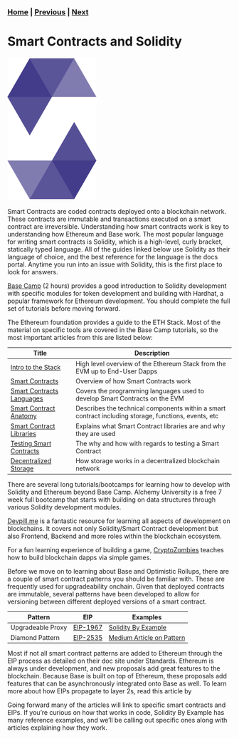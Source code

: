 ### [Home](../README.md) | [Previous](../ethereum/index.md) | [Next](../base/index.md)

# Smart Contracts and Solidity

<p><img src="./logo.svg"/>

Smart Contracts are coded contracts deployed onto a blockchain network. These
contracts are immutable and transactions executed on a smart contract are
irreversible. Understanding how smart contracts work is key to understanding how
Ethereum and Base work. The most popular language for writing smart contracts is
Solidity, which is a high-level, curly bracket, statically typed language. All of
the guides linked below use Solidity as their language of choice, and the best
reference for the language is the docs portal. Anytime you run into an issue with
Solidity, this is the first place to look for answers.

[Base Camp](https://docs.base.org/base-camp/docs/introduction-to-solidity/introduction-to-solidity-overview)
(2 hours) provides a good introduction to Solidity development with specific modules for
token development and building with Hardhat, a popular framework for Ethereum
development. You should complete the full set of tutorials before moving forward.

The Ethereum foundation provides a guide to the ETH Stack. Most of the material
on specific tools are covered in the Base Camp tutorials, so the most important
articles from this are listed below:

| Title                                                                                           | Description                                                                                          |
| ----------------------------------------------------------------------------------------------- | ---------------------------------------------------------------------------------------------------- |
| [Intro to the Stack](https://ethereum.org/en/developers/docs/ethereum-stack/)                   | High level overview of the Ethereum Stack from the EVM up to End-User Dapps                          |
| [Smart Contracts](https://ethereum.org/en/developers/docs/smart-contracts/)                     | Overview of how Smart Contracts work                                                                 |
| [Smart Contracts Languages](https://ethereum.org/en/developers/docs/smart-contracts/languages/) | Covers the programming languages used to develop Smart Contracts on the EVM                          |
| [Smart Contract Anatomy](https://ethereum.org/en/developers/docs/smart-contracts/anatomy/)      | Describes the technical components within a smart contract including storage, functions, events, etc |
| [Smart Contract Libraries](https://ethereum.org/en/developers/docs/smart-contracts/libraries/)  | Explains what Smart Contract libraries are and why they are used                                     |
| [Testing Smart Contracts](https://ethereum.org/en/developers/docs/smart-contracts/testing/)     | The why and how with regards to testing a Smart Contract                                             |
| [Decentralized Storage](https://ethereum.org/en/developers/docs/storage/)                       | How storage works in a decentralized blockchain network                                              |

There are several long tutorials/bootcamps for learning how to develop with
Solidity and Ethereum beyond Base Camp. Alchemy University is a free 7 week full
bootcamp that starts with building on data structures through various Solidity
development modules.

[Devpill.me](Devpill.me) is a fantastic resource for learning all aspects of
development on blockchains. It covers not only Solidity/Smart Contract
development but also Frontend, Backend and more roles within the blockchain
ecosystem.

For a fun learning experience of building a game,
[CryptoZombies](https://cryptozombies.io/) teaches how to
build blockchain dapps via simple games.

Before we move on to learning about Base and Optimistic Rollups, there are a
couple of smart contract patterns you should be familiar with. These are
frequently used for upgradeability onchain. Given that deployed contracts are
immutable, several patterns have been developed to allow for versioning between
different deployed versions of a smart contract.

| Pattern           | EIP                                                 | Examples                                                                                                                                                  |
| ----------------- | --------------------------------------------------- | --------------------------------------------------------------------------------------------------------------------------------------------------------- |
| Upgradeable Proxy | [EIP-1967](https://eips.ethereum.org/EIPS/eip-1967) | [Solidity By Example](https://solidity-by-example.org/app/upgradeable-proxy/)                                                                             |
| Diamond Pattern   | [EIP-2535](https://eips.ethereum.org/EIPS/eip-2535) | [Medium Article on Pattern](https://medium.com/@solidity101/exploring-the-diamond-standard-eip-2535-for-advanced-smart-contract-development-c4f19d7d015e) |

Most if not all smart contract patterns are added to Ethereum through the EIP
process as detailed on their doc site under Standards. Ethereum is always under
development, and new proposals add great features to the blockchain. Because Base
is built on top of Ethereum, these proposals add features that can be
asynchronously integrated onto Base as well. To learn more about how EIPs
propagate to layer 2s, read this article by

Going forward many of the articles will link to specific smart contracts and
EIPs. If you’re curious on how that works in code, Solidity By Example has many
reference examples, and we’ll be calling out specific ones along with articles
explaining how they work.
